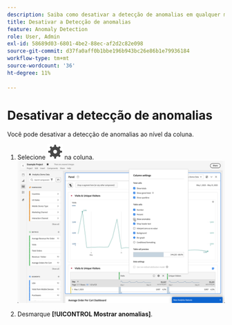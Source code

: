 ```yaml
---
description: Saiba como desativar a detecção de anomalias em qualquer métrica.
title: Desativar a Detecção de anomalias
feature: Anomaly Detection
role: User, Admin
exl-id: 58689d03-6801-4be2-88ec-af2d2c82e098
source-git-commit: d37fa0aff0b1bbe196b943bc26e86b1e79936184
workflow-type: tm+mt
source-wordcount: '36'
ht-degree: 11%

---
```


# Desativar a detecção de anomalias

Você pode desativar a detecção de anomalias ao nível da coluna.

1. Selecione ![Configuração](/help/assets/icons/Setting.svg) na coluna.
   ![](assets/turn-off-anomalies.png)

1. Desmarque **[!UICONTROL Mostrar anomalias]**.


